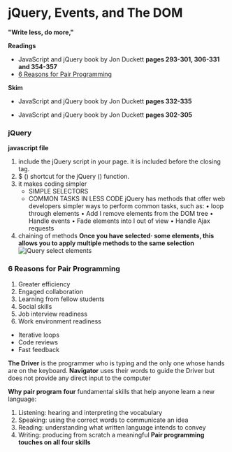# jQuery, Events, and The DOM
**"Write less, do more,"**

__Readings__
- JavaScript and jQuery book by Jon Duckett **pages 293-301, 306-331 and 354-357**
- [6 Reasons for Pair Programming](https://www.codefellows.org/blog/6-reasons-for-pair-programming/)

__Skim__
- JavaScript and jQuery book by Jon Duckett **pages 332-335**

- JavaScript and jQuery book by Jon Duckett **pages 302-305**

### jQuery
**javascript file**
1. include the jQuery script in your page. it is included before the closing </body> tag.
1. $ () shortcut for the jQuery () function.
1. it makes coding simpler
    - SIMPLE SELECTORS
    - COMMON TASKS IN LESS CODE
        jQuery has methods that offer web developers simpler ways to perform common tasks, such as:
        • loop through elements
        • Add I remove elements from the DOM tree
        • Handle events
        • Fade elements into I out of view
        • Handle Ajax requests
1. chaining of methods __Once you have selected· some elements, this allows you to apply multiple methods to the same selection__
 ![jQuery select elements](img/jQueryselectelements.png"title")



### 6 Reasons for Pair Programming
1. Greater efficiency
1. Engaged collaboration
1. Learning from fellow students
1. Social skills
1. Job interview readiness
1. Work environment readiness


- Iterative loops
- Code reviews
- Fast feedback

**The Driver** is the programmer who is typing and the only one whose hands are on the keyboard.
**Navigator** uses their words to guide the Driver but does not provide any direct input to the computer

__Why pair program__
 **four** fundamental skills that help anyone learn a new language: 
 1. Listening: hearing and interpreting the vocabulary 
 1. Speaking: using the correct words to communicate an idea 
 1. Reading: understanding what written language intends to convey 
 1. Writing: producing from scratch a meaningful
 **Pair programming touches on all four skills**